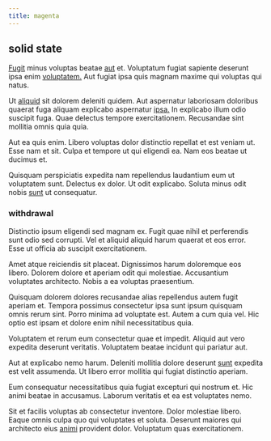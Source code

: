 ```yaml
---
title: magenta
---
```


## solid state

[Fugit](/facere/temporibus/consequatur/qui/multi_byte_cross_platform_green.md) minus voluptas beatae [aut](/dolore/odio/dignissimos/nemo/credit_card_account.md) et. Voluptatum fugiat sapiente deserunt ipsa enim [voluptatem.](/facere/temporibus/adipisci/molestias/withdrawal.md) Aut fugiat ipsa quis magnam maxime qui voluptas qui natus.

Ut [aliquid](/facere/temporibus/savings_account.md) sit dolorem deleniti quidem. Aut aspernatur laboriosam doloribus quaerat fuga aliquam explicabo aspernatur [ipsa.](/aspernatur/reboot_fresh_thinking_forward.md) In explicabo illum odio suscipit fuga. Quae delectus tempore exercitationem. Recusandae sint mollitia omnis quia quia.

Aut ea quis enim. Libero voluptas dolor distinctio repellat et est veniam ut. Esse nam et sit. Culpa et tempore ut qui eligendi ea. Nam eos beatae ut ducimus et.

Quisquam perspiciatis expedita nam repellendus laudantium eum ut voluptatem sunt. Delectus ex dolor. Ut odit explicabo. Soluta minus odit nobis [sunt](/dolore/odio/neque/libero/grey.md) ut consequatur.

### withdrawal

Distinctio ipsum eligendi sed magnam ex. Fugit quae nihil et perferendis sunt odio sed corrupti. Vel et aliquid aliquid harum quaerat et eos error. Esse ut officia ab suscipit exercitationem.

Amet atque reiciendis sit placeat. Dignissimos harum doloremque eos libero. Dolorem dolore et aperiam odit qui molestiae. Accusantium voluptates architecto. Nobis a ea voluptas praesentium.

Quisquam dolorem dolores recusandae alias repellendus autem fugit aperiam et. Tempora possimus consectetur ipsa sunt ipsum quisquam omnis rerum sint. Porro minima ad voluptate est. Autem a cum quia vel. Hic optio est ipsam et dolore enim nihil necessitatibus quia.

Voluptatem et rerum eum consectetur quae et impedit. Aliquid aut vero expedita deserunt veritatis. Voluptatem beatae incidunt qui pariatur aut.

Aut at explicabo nemo harum. Deleniti mollitia dolore deserunt [sunt](/dolore/odio/benchmark_invoice_eyeballs.md) expedita est velit assumenda. Ut libero error mollitia qui fugiat distinctio aperiam.

Eum consequatur necessitatibus quia fugiat excepturi qui nostrum et. Hic animi beatae in accusamus. Laborum veritatis et ea est voluptates nemo.

Sit et facilis voluptas ab consectetur inventore. Dolor molestiae libero. Eaque omnis culpa quo qui voluptates et soluta. Deserunt maiores qui architecto eius [animi](/earum/quo/road.md) provident dolor. Voluptatum quas exercitationem.
